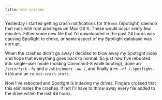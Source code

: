 ```yaml
---
title: mds crashes
---
```


Yesterday I started getting crash notifications for the `mds` (Spotlight) daemon that runs with root privileges on Mac OS X. These would occur every few minutes. Either some new file that I'd downloaded in the past 24 hours was causing Spotlight to choke, or some aspect of my Spotlight database was corrupt.

When the crashes didn't go away I decided to blow away my Spotlight index and hope that everything goes back to normal. So just now I've rebooted into single-user mode (holding Command-S while booting), done an `/sbin/fsck -fy` and a `/sbin/mount -uw /`, and finally a `rm -rf /.Spotlight-V100` and an `rm mds-crash-state`.

Now I've rebooted and Spotlight is indexing my drives. Fingers crossed that this eliminates the crashes. If not I'll have to throw away every file added to the drive within the last 48 hours.
